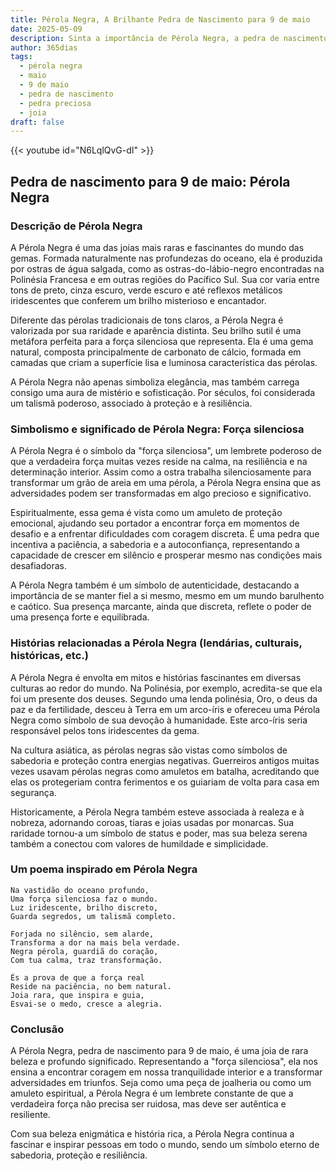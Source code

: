 ```yaml
---
title: Pérola Negra, A Brilhante Pedra de Nascimento para 9 de maio
date: 2025-05-09
description: Sinta a importância de Pérola Negra, a pedra de nascimento de 9 de maio que simboliza Força silenciosa. Deixe que sua beleza e significado iluminem seu dia.
author: 365dias
tags:
  - pérola negra
  - maio
  - 9 de maio
  - pedra de nascimento
  - pedra preciosa
  - joia
draft: false
---
```


{{< youtube id="N6LqlQvG-dI" >}}

## Pedra de nascimento para 9 de maio: Pérola Negra

### Descrição de Pérola Negra

A Pérola Negra é uma das joias mais raras e fascinantes do mundo das gemas. Formada naturalmente nas profundezas do oceano, ela é produzida por ostras de água salgada, como as ostras-do-lábio-negro encontradas na Polinésia Francesa e em outras regiões do Pacífico Sul. Sua cor varia entre tons de preto, cinza escuro, verde escuro e até reflexos metálicos iridescentes que conferem um brilho misterioso e encantador.

Diferente das pérolas tradicionais de tons claros, a Pérola Negra é valorizada por sua raridade e aparência distinta. Seu brilho sutil é uma metáfora perfeita para a força silenciosa que representa. Ela é uma gema natural, composta principalmente de carbonato de cálcio, formada em camadas que criam a superfície lisa e luminosa característica das pérolas.

A Pérola Negra não apenas simboliza elegância, mas também carrega consigo uma aura de mistério e sofisticação. Por séculos, foi considerada um talismã poderoso, associado à proteção e à resiliência.

### Simbolismo e significado de Pérola Negra: Força silenciosa

A Pérola Negra é o símbolo da "força silenciosa", um lembrete poderoso de que a verdadeira força muitas vezes reside na calma, na resiliência e na determinação interior. Assim como a ostra trabalha silenciosamente para transformar um grão de areia em uma pérola, a Pérola Negra ensina que as adversidades podem ser transformadas em algo precioso e significativo.

Espiritualmente, essa gema é vista como um amuleto de proteção emocional, ajudando seu portador a encontrar força em momentos de desafio e a enfrentar dificuldades com coragem discreta. É uma pedra que incentiva a paciência, a sabedoria e a autoconfiança, representando a capacidade de crescer em silêncio e prosperar mesmo nas condições mais desafiadoras.

A Pérola Negra também é um símbolo de autenticidade, destacando a importância de se manter fiel a si mesmo, mesmo em um mundo barulhento e caótico. Sua presença marcante, ainda que discreta, reflete o poder de uma presença forte e equilibrada.

### Histórias relacionadas a Pérola Negra (lendárias, culturais, históricas, etc.)

A Pérola Negra é envolta em mitos e histórias fascinantes em diversas culturas ao redor do mundo. Na Polinésia, por exemplo, acredita-se que ela foi um presente dos deuses. Segundo uma lenda polinésia, Oro, o deus da paz e da fertilidade, desceu à Terra em um arco-íris e ofereceu uma Pérola Negra como símbolo de sua devoção à humanidade. Este arco-íris seria responsável pelos tons iridescentes da gema.

Na cultura asiática, as pérolas negras são vistas como símbolos de sabedoria e proteção contra energias negativas. Guerreiros antigos muitas vezes usavam pérolas negras como amuletos em batalha, acreditando que elas os protegeriam contra ferimentos e os guiariam de volta para casa em segurança.

Historicamente, a Pérola Negra também esteve associada à realeza e à nobreza, adornando coroas, tiaras e joias usadas por monarcas. Sua raridade tornou-a um símbolo de status e poder, mas sua beleza serena também a conectou com valores de humildade e simplicidade.

### Um poema inspirado em Pérola Negra

```
Na vastidão do oceano profundo,  
Uma força silenciosa faz o mundo.  
Luz iridescente, brilho discreto,  
Guarda segredos, um talismã completo.  

Forjada no silêncio, sem alarde,  
Transforma a dor na mais bela verdade.  
Negra pérola, guardiã do coração,  
Com tua calma, traz transformação.  

És a prova de que a força real  
Reside na paciência, no bem natural.  
Joia rara, que inspira e guia,  
Esvai-se o medo, cresce a alegria.  
```

### Conclusão

A Pérola Negra, pedra de nascimento para 9 de maio, é uma joia de rara beleza e profundo significado. Representando a "força silenciosa", ela nos ensina a encontrar coragem em nossa tranquilidade interior e a transformar adversidades em triunfos. Seja como uma peça de joalheria ou como um amuleto espiritual, a Pérola Negra é um lembrete constante de que a verdadeira força não precisa ser ruidosa, mas deve ser autêntica e resiliente.

Com sua beleza enigmática e história rica, a Pérola Negra continua a fascinar e inspirar pessoas em todo o mundo, sendo um símbolo eterno de sabedoria, proteção e resiliência.